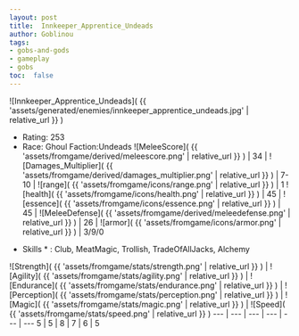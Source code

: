 ```yaml
---
layout: post
title:  Innkeeper_Apprentice_Undeads
author: Goblinou
tags:
- gobs-and-gods
- gameplay
- gobs
toc:  false
---
```


![Innkeeper_Apprentice_Undeads]( {{ 'assets/generated/enemies/innkeeper_apprentice_undeads.jpg' | relative_url }} )
- Rating: 253
- Race: Ghoul  Faction:Undeads
![MeleeScore]( {{ 'assets/fromgame/derived/meleescore.png' | relative_url }} ) | 34 | ![Damages_Multiplier]( {{ 'assets/fromgame/derived/damages_multiplier.png' | relative_url }} ) | 7-10 | ![range]( {{ 'assets/fromgame/icons/range.png' | relative_url }} ) | 1
![health]( {{ 'assets/fromgame/icons/health.png' | relative_url }} ) | 45 | ![essence]( {{ 'assets/fromgame/icons/essence.png' | relative_url }} ) | 45 | ![MeleeDefense]( {{ 'assets/fromgame/derived/meleedefense.png' | relative_url }} ) | 26 | ![armor]( {{ 'assets/fromgame/icons/armor.png' | relative_url }} ) | 3/9/0
* Skills * : Club, MeatMagic, Trollish, TradeOfAllJacks, Alchemy

![Strength]( {{ 'assets/fromgame/stats/strength.png' | relative_url }} ) | ![Agility]( {{ 'assets/fromgame/stats/agility.png' | relative_url }} ) | ![Endurance]( {{ 'assets/fromgame/stats/endurance.png' | relative_url }} ) | ![Perception]( {{ 'assets/fromgame/stats/perception.png' | relative_url }} ) | ![Magic]( {{ 'assets/fromgame/stats/magic.png' | relative_url }} ) | ![Speed]( {{ 'assets/fromgame/stats/speed.png' | relative_url }} )
--- | --- | --- | --- | --- | ---
5 | 5 | 8 | 7 | 6 | 5

